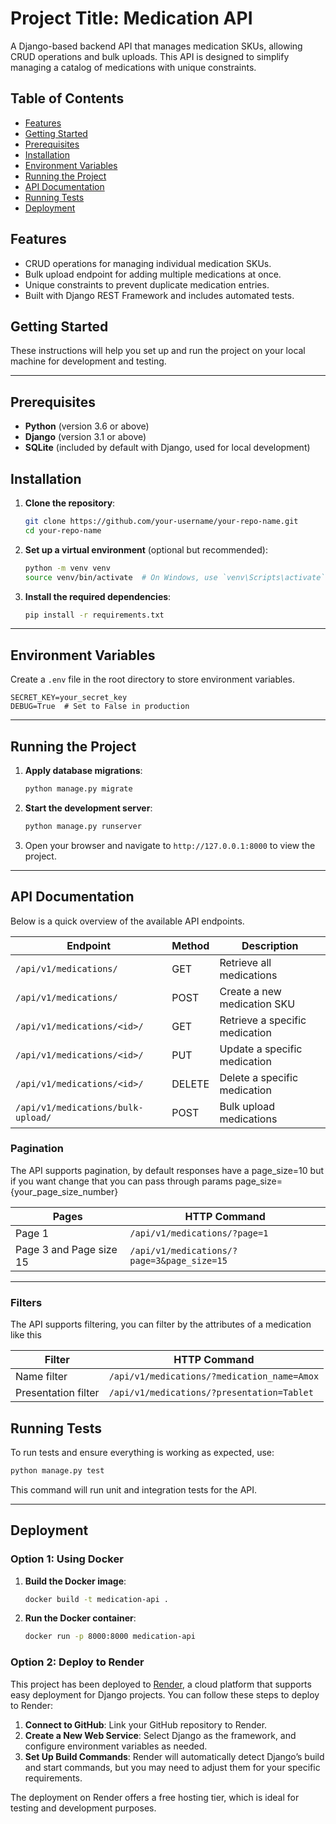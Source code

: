 # Project Title: Medication API
A Django-based backend API that manages medication SKUs, allowing CRUD operations and bulk uploads. This API is designed to simplify managing a catalog of medications with unique constraints.

## Table of Contents
- [Features](#features)
- [Getting Started](#getting-started)
- [Prerequisites](#prerequisites)
- [Installation](#installation)
- [Environment Variables](#environment-variables)
- [Running the Project](#running-the-project)
- [API Documentation](#api-documentation)
- [Running Tests](#running-tests)
- [Deployment](#deployment)

## Features

- CRUD operations for managing individual medication SKUs.
- Bulk upload endpoint for adding multiple medications at once.
- Unique constraints to prevent duplicate medication entries.
- Built with Django REST Framework and includes automated tests.


## Getting Started

These instructions will help you set up and run the project on your local machine for development and testing.

---

## Prerequisites

- **Python** (version 3.6 or above)
- **Django** (version 3.1 or above)
- **SQLite** (included by default with Django, used for local development)

## Installation

1. **Clone the repository**:
   ```bash
   git clone https://github.com/your-username/your-repo-name.git
   cd your-repo-name
   ```

2. **Set up a virtual environment** (optional but recommended):
   ```bash
   python -m venv venv
   source venv/bin/activate  # On Windows, use `venv\Scripts\activate`
   ```

3. **Install the required dependencies**:
   ```bash
   pip install -r requirements.txt
   ```

---

## Environment Variables

Create a `.env` file in the root directory to store environment variables.

```plaintext
SECRET_KEY=your_secret_key
DEBUG=True  # Set to False in production
```

---

## Running the Project

1. **Apply database migrations**:
   ```bash
   python manage.py migrate
   ```

2. **Start the development server**:
   ```bash
   python manage.py runserver
   ```

3. Open your browser and navigate to `http://127.0.0.1:8000` to view the project.

---

## API Documentation

Below is a quick overview of the available API endpoints.

| Endpoint                     | Method | Description                     |
|------------------------------|--------|---------------------------------|
| `/api/v1/medications/`          | GET    | Retrieve all medications        |
| `/api/v1/medications/`          | POST   | Create a new medication SKU     |
| `/api/v1/medications/<id>/`     | GET    | Retrieve a specific medication  |
| `/api/v1/medications/<id>/`     | PUT    | Update a specific medication    |
| `/api/v1/medications/<id>/`     | DELETE | Delete a specific medication    |
| `/api/v1/medications/bulk-upload/`     | POST   | Bulk upload medications         |

### Pagination

The API supports pagination, by default responses have a page_size=10 but if you want change that you can pass through params page_size={your_page_size_number}

Pages | HTTP Command
-- | -- 
Page 1 | `/api/v1/medications/?page=1`
Page 3 and Page size 15 | `/api/v1/medications/?page=3&page_size=15`
---

### Filters

The API supports filtering, you can filter by the attributes of a medication like this

Filter | HTTP Command
-- | --
Name filter | `/api/v1/medications/?medication_name=Amox`
Presentation filter | `/api/v1/medications/?presentation=Tablet`
## Running Tests

To run tests and ensure everything is working as expected, use:

```bash
python manage.py test
```

This command will run unit and integration tests for the API.

---

## Deployment

### Option 1: Using Docker

1. **Build the Docker image**:
   ```bash
   docker build -t medication-api .
   ```

2. **Run the Docker container**:
   ```bash
   docker run -p 8000:8000 medication-api
   ```

### Option 2: Deploy to Render

This project has been deployed to [Render](https://render.com), a cloud platform that supports easy deployment for Django projects. You can follow these steps to deploy to Render:

1. **Connect to GitHub**: Link your GitHub repository to Render.
2. **Create a New Web Service**: Select Django as the framework, and configure environment variables as needed.
3. **Set Up Build Commands**: Render will automatically detect Django’s build and start commands, but you may need to adjust them for your specific requirements.

The deployment on Render offers a free hosting tier, which is ideal for testing and development purposes.
